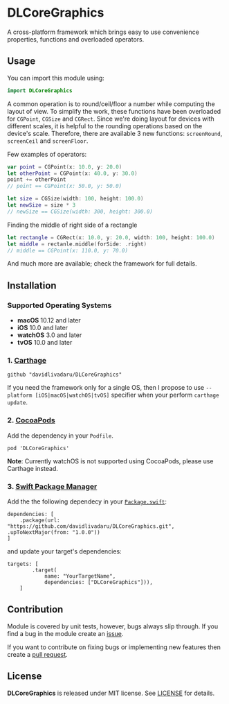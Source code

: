 # DLCoreGraphics

A cross-platform framework which brings easy to use convenience properties, functions and overloaded operators.

## Usage

You can import this module using:

```swift
import DLCoreGraphics
```

A common operation is to round/ceil/floor a number while computing the layout of view. To simplify the work, these functions have been overloaded for `CGPoint`, `CGSize` and `CGRect`.
Since we're doing layout for devices with different scales, it is helpful to the rounding operations based on the device's scale. Therefore, there are available 3 new functions: `screenRound`, `screenCeil` and `screenFloor`.

Few examples of operators:

```swift
var point = CGPoint(x: 10.0, y: 20.0)
let otherPoint = CGPoint(x: 40.0, y: 30.0)
point += otherPoint
// point == CGPoint(x: 50.0, y: 50.0)
```

```swift
let size = CGSize(width: 100, height: 100.0)
let newSize = size * 3 
// newSize == CGSize(width: 300, height: 300.0)
```

Finding the middle of right side of a rectangle

```swift
let rectangle = CGRect(x: 10.0, y: 20.0, width: 100, height: 100.0)
let middle = rectanle.middle(forSide: .right)
// middle == CGPoint(x: 110.0, y: 70.0)
```

And much more are available; check the framework for full details.

## Installation

### Supported Operating Systems

* **macOS** 10.12 and later
* **iOS** 10.0 and later
* **watchOS** 3.0 and later
* **tvOS** 10.0 and later

### 1. [Carthage](https://github.com/Carthage/Carthage)

```
github "davidlivadaru/DLCoreGraphics"
```

If you need the framework only for a single OS, then I propose to use `--platform [iOS|macOS|watchOS|tvOS]` specifier when your perform `carthage update`.

### 2. [CocoaPods](https://github.com/CocoaPods/CocoaPods)

Add the dependency in your `Podfile`.

```
pod 'DLCoreGraphics'
```

**Note**: Currently watchOS is not supported using CocoaPods, please use Carthage instead.

### 3. [Swift Package Manager](https://swift.org/package-manager/)

Add the the following dependecy in your [`Package.swift`]((https://swift.org/package-manager/#example-usage)):

```
dependencies: [
    .package(url: "https://github.com/davidlivadaru/DLCoreGraphics.git", .upToNextMajor(from: "1.0.0"))
]
```

and update your target's dependencies: 

```
targets: [
        .target(
            name: "YourTargetName",
            dependencies: ["DLCoreGraphics"])),
    ]
```

## Contribution

Module is covered by unit tests, however, bugs always slip through.
If you find a bug in the module create an [issue](https://github.com/davidlivadaru/DLCoreGraphics/issues).

If you want to contribute on fixing bugs or implementing new features then create a [pull request](https://github.com/davidlivadaru/DLCoreGraphics/pulls).

## License

**DLCoreGraphics** is released under MIT license. See [LICENSE](LICENSE) for details.